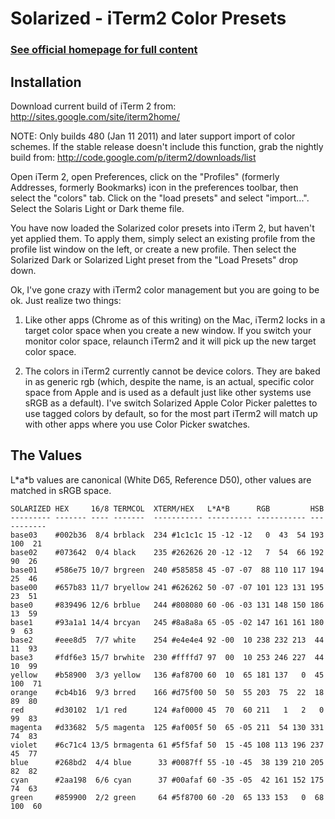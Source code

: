 Solarized - iTerm2 Color Presets
================================

### [See official homepage for full content](http://ethanschoonover.com/solarized)

Installation
------------

Download current build of iTerm 2 from: <http://sites.google.com/site/iterm2home/>

NOTE: Only builds 480 (Jan 11 2011) and later support import of color schemes.
If the stable release doesn't include this function, grab the nightly build
from: <http://code.google.com/p/iterm2/downloads/list>

Open iTerm 2, open Preferences, click on the "Profiles" (formerly Addresses,
formerly Bookmarks) icon in the preferences toolbar, then select the "colors"
tab. Click on the "load presets" and select "import...". Select the Solaris
Light or Dark theme file.

You have now loaded the Solarized color presets into iTerm 2, but haven't yet
applied them. To apply them, simply select an existing profile from the profile
list window on the left, or create a new profile. Then select the Solarized
Dark or Solarized Light preset from the "Load Presets" drop down.

Ok, I've gone crazy with iTerm2 color management but you are going to be ok.
Just realize two things:

1. Like other apps (Chrome as of this writing) on the Mac, iTerm2 locks in
   a target color space when you create a new window. If you switch your
   monitor color space, relaunch iTerm2 and it will pick up the new target
   color space.

2. The colors in iTerm2 currently cannot be device colors. They are baked in as
   generic rgb (which, despite the name, is an actual, specific color space
   from Apple and is used as a default just like other systems use sRGB as
   a default). I've switch Solarized Apple Color Picker palettes to use tagged
   colors by default, so for the most part iTerm2 will match up with other apps
   where you use Color Picker swatches.

The Values
----------

L\*a\*b values are canonical (White D65, Reference D50), other values are
matched in sRGB space.

    SOLARIZED HEX     16/8 TERMCOL  XTERM/HEX   L*A*B      RGB         HSB
    --------- ------- ---- -------  ----------- ---------- ----------- -----------
    base03    #002b36  8/4 brblack  234 #1c1c1c 15 -12 -12   0  43  54 193 100  21
    base02    #073642  0/4 black    235 #262626 20 -12 -12   7  54  66 192  90  26
    base01    #586e75 10/7 brgreen  240 #585858 45 -07 -07  88 110 117 194  25  46
    base00    #657b83 11/7 bryellow 241 #626262 50 -07 -07 101 123 131 195  23  51
    base0     #839496 12/6 brblue   244 #808080 60 -06 -03 131 148 150 186  13  59
    base1     #93a1a1 14/4 brcyan   245 #8a8a8a 65 -05 -02 147 161 161 180   9  63
    base2     #eee8d5  7/7 white    254 #e4e4e4 92 -00  10 238 232 213  44  11  93
    base3     #fdf6e3 15/7 brwhite  230 #ffffd7 97  00  10 253 246 227  44  10  99
    yellow    #b58900  3/3 yellow   136 #af8700 60  10  65 181 137   0  45 100  71
    orange    #cb4b16  9/3 brred    166 #d75f00 50  50  55 203  75  22  18  89  80
    red       #d30102  1/1 red      124 #af0000 45  70  60 211   1   2   0  99  83
    magenta   #d33682  5/5 magenta  125 #af005f 50  65 -05 211  54 130 331  74  83
    violet    #6c71c4 13/5 brmagenta 61 #5f5faf 50  15 -45 108 113 196 237  45  77
    blue      #268bd2  4/4 blue      33 #0087ff 55 -10 -45  38 139 210 205  82  82
    cyan      #2aa198  6/6 cyan      37 #00afaf 60 -35 -05  42 161 152 175  74  63
    green     #859900  2/2 green     64 #5f8700 60 -20  65 133 153   0  68 100  60
